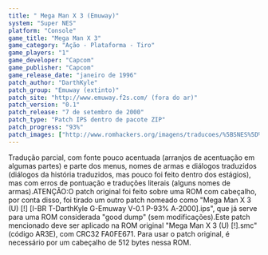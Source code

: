 ```yaml
---
title: " Mega Man X 3 (Emuway)"
system: "Super NES"
platform: "Console"
game_title: "Mega Man X 3"
game_category: "Ação - Plataforma - Tiro"
game_players: "1"
game_developer: "Capcom"
game_publisher: "Capcom"
game_release_date: "janeiro de 1996"
patch_author: "DarthKyle"
patch_group: "Emuway (extinto)"
patch_site: "http://www.emuway.f2s.com/ (fora do ar)"
patch_version: "0.1"
patch_release: "7 de setembro de 2000"
patch_type: "Patch IPS dentro de pacote ZIP"
patch_progress: "93%"
patch_images: ["http://www.romhackers.org/imagens/traducoes/%5BSNES%5D%20Mega%20Man%20X%203%20-%201.png","http://www.romhackers.org/imagens/traducoes/%5BSNES%5D%20Mega%20Man%20X%203%20-%20Emuway%20-%202.png","http://www.romhackers.org/imagens/traducoes/%5BSNES%5D%20Mega%20Man%20X%203%20-%20Emuway%20-%203.png"]
---
```

Tradução parcial, com fonte pouco acentuada (arranjos de acentuação em algumas partes) e parte dos menus, nomes de armas e diálogos traduzidos (diálogos da história traduzidos, mas pouco foi feito dentro dos estágios), mas com erros de pontuação e traduções literais (alguns nomes de armas).ATENÇÃO:O patch original foi feito sobre uma ROM com cabeçalho, por conta disso, foi tirado um outro patch nomeado como "Mega Man X 3 (U) [!] [I-BR T-DarthKyle G-Emuway V-0.1 P-93% A-2000].ips", que já serve para uma ROM considerada "good dump" (sem modificações).Este patch mencionado deve ser aplicado na ROM original "Mega Man X 3 (U) [!].smc" (código AR3E), com CRC32 FA0FE671. Para usar o patch original, é necessário por um cabeçalho de 512 bytes nessa ROM.